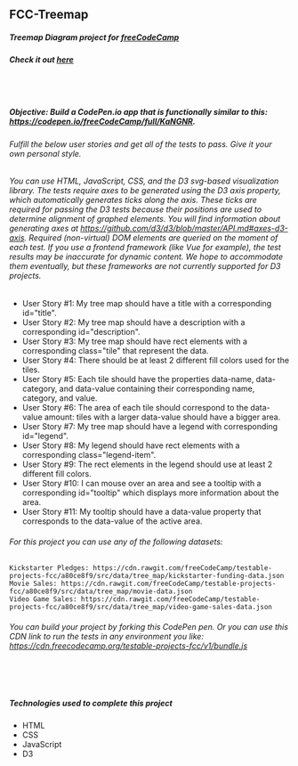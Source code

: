 ## FCC-Treemap
##### Treemap Diagram project for [freeCodeCamp](https://www.freecodecamp.org/)
##### Check it out [here](https://mot01.github.io/FCC-Treemap/)

<br/>
<br/>



##### Objective: Build a CodePen.io app that is functionally similar to this: https://codepen.io/freeCodeCamp/full/KaNGNR.
###### Fulfill the below user stories and get all of the tests to pass. Give it your own personal style.
###### You can use HTML, JavaScript, CSS, and the D3 svg-based visualization library. The tests require axes to be generated using the D3 axis property, which automatically generates ticks along the axis. These ticks are required for passing the D3 tests because their positions are used to determine alignment of graphed elements. You will find information about generating axes at https://github.com/d3/d3/blob/master/API.md#axes-d3-axis. Required (non-virtual) DOM elements are queried on the moment of each test. If you use a frontend framework (like Vue for example), the test results may be inaccurate for dynamic content. We hope to accommodate them eventually, but these frameworks are not currently supported for D3 projects.
- User Story #1: My tree map should have a title with a corresponding id="title".
- User Story #2: My tree map should have a description with a corresponding id="description".
- User Story #3: My tree map should have rect elements with a corresponding class="tile" that represent the data.
- User Story #4: There should be at least 2 different fill colors used for the tiles.
- User Story #5: Each tile should have the properties data-name, data-category, and data-value containing their corresponding name, category, and value.
- User Story #6: The area of each tile should correspond to the data-value amount: tiles with a larger data-value should have a bigger area.
- User Story #7: My tree map should have a legend with corresponding id="legend".
- User Story #8: My legend should have rect elements with a corresponding class="legend-item".
- User Story #9: The rect elements in the legend should use at least 2 different fill colors.
- User Story #10: I can mouse over an area and see a tooltip with a corresponding id="tooltip" which displays more information about the area.
- User Story #11: My tooltip should have a data-value property that corresponds to the data-value of the active area.
###### For this project you can use any of the following datasets:

    Kickstarter Pledges: https://cdn.rawgit.com/freeCodeCamp/testable-projects-fcc/a80ce8f9/src/data/tree_map/kickstarter-funding-data.json
    Movie Sales: https://cdn.rawgit.com/freeCodeCamp/testable-projects-fcc/a80ce8f9/src/data/tree_map/movie-data.json
    Video Game Sales: https://cdn.rawgit.com/freeCodeCamp/testable-projects-fcc/a80ce8f9/src/data/tree_map/video-game-sales-data.json

###### You can build your project by forking this CodePen pen. Or you can use this CDN link to run the tests in any environment you like: https://cdn.freecodecamp.org/testable-projects-fcc/v1/bundle.js

<br/>
<br/>

##### Technologies used to complete this project
- HTML
- CSS
- JavaScript
- D3
